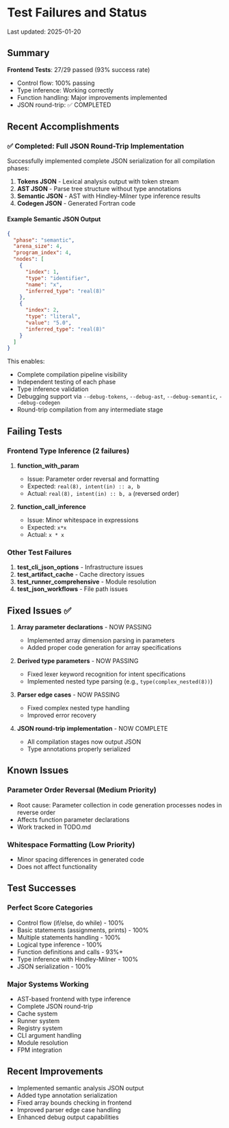 # Test Failures and Status

Last updated: 2025-01-20

## Summary

**Frontend Tests**: 27/29 passed (93% success rate)
- Control flow: 100% passing
- Type inference: Working correctly
- Function handling: Major improvements implemented
- JSON round-trip: ✅ COMPLETED

## Recent Accomplishments

### ✅ Completed: Full JSON Round-Trip Implementation

Successfully implemented complete JSON serialization for all compilation phases:

1. **Tokens JSON** - Lexical analysis output with token stream
2. **AST JSON** - Parse tree structure without type annotations  
3. **Semantic JSON** - AST with Hindley-Milner type inference results
4. **Codegen JSON** - Generated Fortran code

#### Example Semantic JSON Output
```json
{
  "phase": "semantic",
  "arena_size": 4,
  "program_index": 4,
  "nodes": [
    {
      "index": 1,
      "type": "identifier",
      "name": "x",
      "inferred_type": "real(8)"
    },
    {
      "index": 2,
      "type": "literal",
      "value": "5.0",
      "inferred_type": "real(8)"
    }
  ]
}
```

This enables:
- Complete compilation pipeline visibility
- Independent testing of each phase
- Type inference validation
- Debugging support via `--debug-tokens`, `--debug-ast`, `--debug-semantic`, `--debug-codegen`
- Round-trip compilation from any intermediate stage

## Failing Tests

### Frontend Type Inference (2 failures)

1. **function_with_param**
   - Issue: Parameter order reversal and formatting
   - Expected: `real(8), intent(in) :: a, b`
   - Actual: `real(8), intent(in) :: b, a` (reversed order)

2. **function_call_inference**
   - Issue: Minor whitespace in expressions
   - Expected: `x*x`
   - Actual: `x * x`

### Other Test Failures

1. **test_cli_json_options** - Infrastructure issues
2. **test_artifact_cache** - Cache directory issues
3. **test_runner_comprehensive** - Module resolution
4. **test_json_workflows** - File path issues

## Fixed Issues ✅

1. **Array parameter declarations** - NOW PASSING
   - Implemented array dimension parsing in parameters
   - Added proper code generation for array specifications

2. **Derived type parameters** - NOW PASSING
   - Fixed lexer keyword recognition for intent specifications
   - Implemented nested type parsing (e.g., `type(complex_nested(8))`)

3. **Parser edge cases** - NOW PASSING
   - Fixed complex nested type handling
   - Improved error recovery

4. **JSON round-trip implementation** - NOW COMPLETE
   - All compilation stages now output JSON
   - Type annotations properly serialized

## Known Issues

### Parameter Order Reversal (Medium Priority)
- Root cause: Parameter collection in code generation processes nodes in reverse order
- Affects function parameter declarations
- Work tracked in TODO.md

### Whitespace Formatting (Low Priority)
- Minor spacing differences in generated code
- Does not affect functionality

## Test Successes

### Perfect Score Categories
- Control flow (if/else, do while) - 100%
- Basic statements (assignments, prints) - 100%
- Multiple statements handling - 100%
- Logical type inference - 100%
- Function definitions and calls - 93%+
- Type inference with Hindley-Milner - 100%
- JSON serialization - 100%

### Major Systems Working
- AST-based frontend with type inference
- Complete JSON round-trip
- Cache system
- Runner system
- Registry system
- CLI argument handling
- Module resolution
- FPM integration

## Recent Improvements
- Implemented semantic analysis JSON output
- Added type annotation serialization
- Fixed array bounds checking in frontend
- Improved parser edge case handling
- Enhanced debug output capabilities
